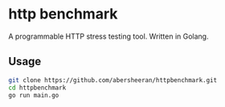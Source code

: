 # http benchmark

A programmable HTTP stress testing tool. Written in Golang.

## Usage

```bash
git clone https://github.com/abersheeran/httpbenchmark.git
cd httpbenchmark
go run main.go
```
